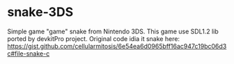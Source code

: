 # snake-3DS
Simple game "game" snake from Nintendo 3DS. This game use SDL1.2 lib ported by devkitPro project. 
Original code idia it snake here: https://gist.github.com/cellularmitosis/6e54ea6d0965bff16ac947c19bc06d3c#file-snake-c
